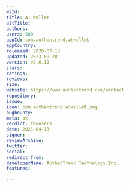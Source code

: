 ```yaml
---
wsId: 
title: AT.Wallet
altTitle: 
authors: 
users: 500
appId: com.authentrend.atwallet
appCountry: 
released: 2020-07-13
updated: 2023-09-28
version: v2.0.12
stars: 
ratings: 
reviews: 
size: 
website: https://www.authentrend.com/contact
repository: 
issue: 
icon: com.authentrend.atwallet.png
bugbounty: 
meta: ok
verdict: fewusers
date: 2021-04-13
signer: 
reviewArchive: 
twitter: 
social: 
redirect_from: 
developerName: AuthenTrend Technology Inc.
features: 

---
```


